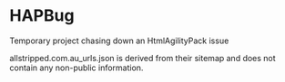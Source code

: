 # HAPBug
Temporary project chasing down an HtmlAgilityPack issue

allstripped.com.au_urls.json is derived from their sitemap and does not contain any non-public information.
